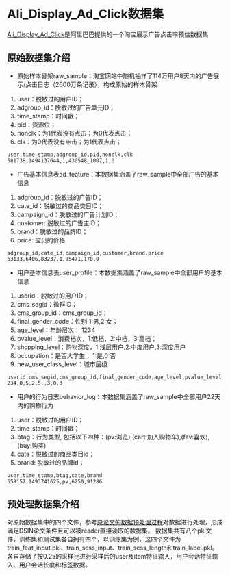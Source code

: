 # Ali_Display_Ad_Click数据集
[Ali_Display_Ad_Click](https://tianchi.aliyun.com/dataset/dataDetail?dataId=56)是阿里巴巴提供的一个淘宝展示广告点击率预估数据集

## 原始数据集介绍
- 原始样本骨架raw_sample：淘宝网站中随机抽样了114万用户8天内的广告展示/点击日志（2600万条记录），构成原始的样本骨架
1. user：脱敏过的用户ID；
2. adgroup_id：脱敏过的广告单元ID；
3. time_stamp：时间戳；
4. pid：资源位；
5. nonclk：为1代表没有点击；为0代表点击；
6. clk：为0代表没有点击；为1代表点击；

```
user,time_stamp,adgroup_id,pid,nonclk,clk
581738,1494137644,1,430548_1007,1,0
```

- 广告基本信息表ad_feature：本数据集涵盖了raw_sample中全部广告的基本信息
1. adgroup_id：脱敏过的广告ID；
2. cate_id：脱敏过的商品类目ID；
3. campaign_id：脱敏过的广告计划ID；
4. customer: 脱敏过的广告主ID；
5. brand：脱敏过的品牌ID；
6. price: 宝贝的价格
```
adgroup_id,cate_id,campaign_id,customer,brand,price
63133,6406,83237,1,95471,170.0
```

- 用户基本信息表user_profile：本数据集涵盖了raw_sample中全部用户的基本信息
1. userid：脱敏过的用户ID；
2. cms_segid：微群ID；
3. cms_group_id：cms_group_id；
4. final_gender_code：性别 1:男,2:女；
5. age_level：年龄层次； 1234
6. pvalue_level：消费档次，1:低档，2:中档，3:高档；
7. shopping_level：购物深度，1:浅层用户,2:中度用户,3:深度用户
8. occupation：是否大学生 ，1:是,0:否
9. new_user_class_level：城市层级
```
userid,cms_segid,cms_group_id,final_gender_code,age_level,pvalue_level,shopping_level,occupation,new_user_class_level 
234,0,5,2,5,,3,0,3
```

- 用户的行为日志behavior_log：本数据集涵盖了raw_sample中全部用户22天内的购物行为
1. user：脱敏过的用户ID；
2. time_stamp：时间戳；
3. btag：行为类型, 包括以下四种：(pv:浏览),(cart:加入购物车),(fav:喜欢),(buy:购买)
4. cate：脱敏过的商品类目id；
5. brand: 脱敏过的品牌id；
```
user,time_stamp,btag,cate,brand
558157,1493741625,pv,6250,91286
```

## 预处理数据集介绍
对原始数据集中的四个文件，参考[原论文的数据预处理过程](https://github.com/shenweichen/DSIN/tree/master/code)对数据进行处理，形成满足DSIN论文条件且可以被reader直接读取的数据集。
数据集共有八个pkl文件，训练集和测试集各自拥有四个，以训练集为例，这四个文件为train_feat_input.pkl、train_sess_input、train_sess_length和train_label.pkl。各自存储了按0.25的采样比进行采样后的user及item特征输入，用户会话特征输入、用户会话长度和标签数据。
